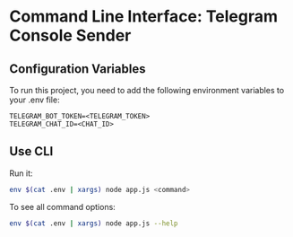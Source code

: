 # Command Line Interface: Telegram Console Sender

## Configuration Variables

To run this project, you need to add the following environment variables to your .env file:

```
TELEGRAM_BOT_TOKEN=<TELEGRAM_TOKEN>
TELEGRAM_CHAT_ID=<CHAT_ID>
```

## Use CLI

Run it:

```bash
env $(cat .env | xargs) node app.js <command>
```

To see all command options:

```bash
env $(cat .env | xargs) node app.js --help
```
